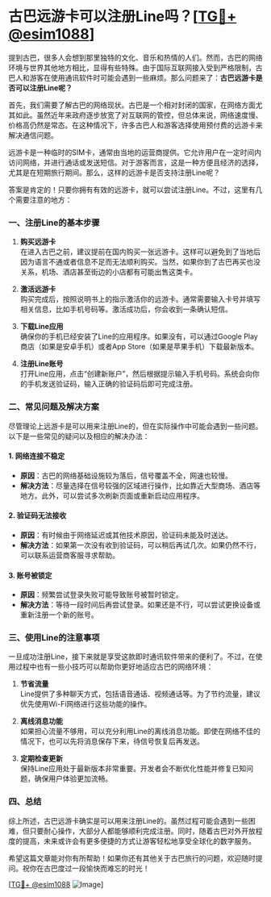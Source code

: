 # 古巴远游卡可以注册Line吗？[[TG💪+ @esim1088](https://t.me/s/esim1088)]

提到古巴，很多人会想到那里独特的文化、音乐和热情的人们。然而，古巴的网络环境与世界其他地方相比，显得有些特殊。由于国际互联网接入受到严格限制，古巴人和游客在使用通讯软件时可能会遇到一些麻烦。那么问题来了：**古巴远游卡是否可以注册Line呢？**

首先，我们需要了解古巴的网络现状。古巴是一个相对封闭的国家，在网络方面尤其如此。虽然近年来政府逐步放宽了对互联网的管控，但总体来说，网络速度慢、价格高仍然是常态。在这种情况下，许多古巴人和游客选择使用预付费的远游卡来解决通信问题。

远游卡是一种临时的SIM卡，通常由当地的运营商提供。它允许用户在一定时间内访问网络，并进行通话或发送短信。对于游客而言，这是一种方便且经济的选择，尤其是在短期旅行期间。那么，这样的远游卡是否支持注册Line呢？

答案是肯定的！只要你拥有有效的远游卡，就可以尝试注册Line。不过，这里有几个需要注意的地方：

### 一、注册Line的基本步骤

1. **购买远游卡**  
   在进入古巴之前，建议提前在国内购买一张远游卡。这样可以避免到了当地后因为语言不通或者信息不足而无法顺利购买。当然，如果你到了古巴再买也没关系，机场、酒店甚至街边的小店都有可能出售这类卡。

2. **激活远游卡**  
   购买完成后，按照说明书上的指示激活你的远游卡。通常需要输入卡号并填写相关信息，比如手机号码等。激活成功后，你会收到一条确认短信。

3. **下载Line应用**  
   确保你的手机已经安装了Line的应用程序。如果没有，可以通过Google Play商店（如果是安卓手机）或者App Store（如果是苹果手机）下载最新版本。

4. **注册Line账号**  
   打开Line应用，点击“创建新账户”，然后根据提示输入手机号码。系统会向你的手机发送验证码，输入正确的验证码后即可完成注册。

### 二、常见问题及解决方案

尽管理论上远游卡是可以用来注册Line的，但在实际操作中可能会遇到一些问题。以下是一些常见的疑问以及相应的解决办法：

#### 1. **网络连接不稳定**
   - **原因**：古巴的网络基础设施较为落后，信号覆盖不全，网速也较慢。
   - **解决方法**：尽量选择在信号较强的区域进行操作，比如靠近大型商场、酒店等地方。此外，可以尝试多次刷新页面或重新启动应用程序。

#### 2. **验证码无法接收**
   - **原因**：有时候由于网络延迟或其他技术原因，验证码未能及时送达。
   - **解决方法**：如果第一次没有收到验证码，可以稍后再试几次。如果仍然不行，可以联系运营商客服寻求帮助。

#### 3. **账号被锁定**
   - **原因**：频繁尝试登录失败可能导致账号被暂时锁定。
   - **解决方法**：等待一段时间后再尝试登录。如果还是不行，可以尝试更换设备或重新注册一个新的账号。

### 三、使用Line的注意事项

一旦成功注册Line，接下来就是享受这款即时通讯软件带来的便利了。不过，在使用过程中也有一些小技巧可以帮助你更好地适应古巴的网络环境：

1. **节省流量**  
   Line提供了多种聊天方式，包括语音通话、视频通话等。为了节约流量，建议优先使用Wi-Fi网络进行这些功能的操作。

2. **离线消息功能**  
   如果担心流量不够用，可以充分利用Line的离线消息功能。即使在网络不佳的情况下，也可以先将消息保存下来，待信号恢复后再发送。

3. **定期检查更新**  
   保持Line应用处于最新版本非常重要。开发者会不断优化性能并修复已知问题，确保用户体验更加流畅。

### 四、总结

综上所述，古巴远游卡确实是可以用来注册Line的。虽然过程可能会遇到一些困难，但只要耐心操作，大部分人都能够顺利完成注册。同时，随着古巴对外开放程度的提高，未来或许会有更多便捷的方式让游客轻松地享受全球化的数字服务。

希望这篇文章能对你有所帮助！如果你还有其他关于古巴旅行的问题，欢迎随时提问。祝你在古巴度过一段愉快而难忘的时光！

[[TG💪+ @esim1088](https://t.me/s/esim1088) ![Image](https://i.postimg.cc/4NQfJmqS/Snipaste-2025-05-13-00-14-12.png)]